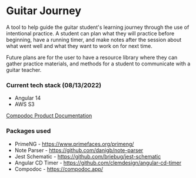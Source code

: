 # Guitar Journey

A tool to help guide the guitar student's learning journey through the use of intentional practice. A student can plan what they will practice before beginning, have a running timer, and make notes after the session about what went well and what they want to work on for next time.

Future plans are for the user to have a resource library where they can gather practice materials, and methods for a student to communicate with a guitar teacher.

### Current tech stack (08/13/2022)
- Angular 14
- AWS S3

[Compodoc Product Documentation](https://fatherofcurses.github.io/guitarJourney/index.html)

### Packages used
- PrimeNG - https://www.primefaces.org/primeng/
- Note Parser - https://github.com/danigb/note-parser
- Jest Schematic - https://github.com/briebug/jest-schematic
- Angular CD Timer - https://github.com/clemdesign/angular-cd-timer
- Compodoc - https://compodoc.app/


